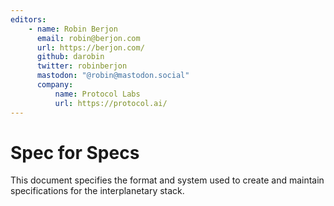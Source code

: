 ```yaml
---
editors:
    - name: Robin Berjon
      email: robin@berjon.com
      url: https://berjon.com/
      github: darobin
      twitter: robinberjon
      mastodon: "@robin@mastodon.social"
      company:
          name: Protocol Labs
          url: https://protocol.ai/
---
```


# Spec for Specs

This document specifies the format and system used to create and maintain specifications for
the interplanetary stack.
